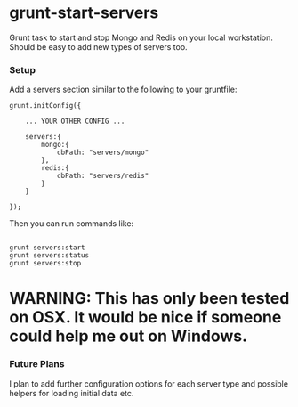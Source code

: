 # grunt-start-servers

Grunt task to start and stop Mongo and Redis on your local workstation. Should be easy to add new types of servers too.

### Setup

Add a servers section similar to the following to your gruntfile:
```
grunt.initConfig({

    ... YOUR OTHER CONFIG ...
    
    servers:{
        mongo:{
            dbPath: "servers/mongo"
        },
        redis:{
            dbPath: "servers/redis"
        }
    }
		
});
```

Then you can run commands like:
```

grunt servers:start
grunt servers:status
grunt servers:stop

```

# WARNING: This has only been tested on OSX. It would be nice if someone could help me out on Windows.

### Future Plans

I plan to add further configuration options for each server type and possible helpers for loading initial data etc.